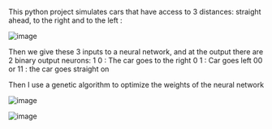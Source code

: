 This python project simulates cars that have access to 3 distances: straight ahead, to the right and to the left : 

![image](https://github.com/Arthurus-Projet/ai_car_racing/assets/133526137/f408a68d-78fb-44e1-91f4-1aae8f6c9b2c)

Then we give these 3 inputs to a neural network, and at the output there are 2 binary output neurons:
1 0 : The car goes to the right
0 1 : Car goes left
00 or 11 : the car goes straight on

Then I use a genetic algorithm to optimize the weights of the neural network

![image](https://github.com/Arthurus-Projet/ai_car_racing/assets/133526137/f2a38939-7140-43b1-9002-aef48ce43b9c)


![image](https://github.com/Arthurus-Projet/ai_car_racing/assets/133526137/400ba9ca-ccf3-44a4-9e5a-a178dff837e2)

